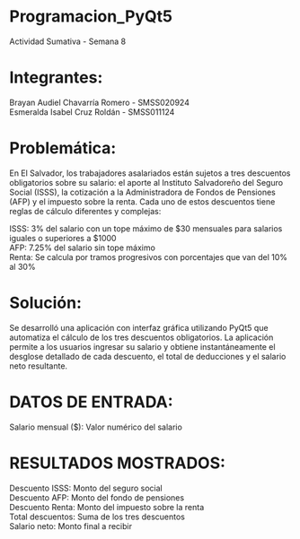 # Programacion_PyQt5
Actividad Sumativa - Semana 8

# Integrantes:
Brayan Audiel Chavarría Romero - SMSS020924                                                                  
Esmeralda Isabel Cruz Roldán   - SMSS011124

# Problemática:
En El Salvador, los trabajadores asalariados están sujetos a tres descuentos obligatorios sobre su salario: el aporte al Instituto Salvadoreño del Seguro Social (ISSS), la cotización a la Administradora de Fondos de Pensiones (AFP) y el impuesto sobre la renta. Cada uno de estos descuentos tiene reglas de cálculo diferentes y complejas:

ISSS: 3% del salario con un tope máximo de $30 mensuales para salarios iguales o superiores a $1000  
AFP: 7.25% del salario sin tope máximo  
Renta: Se calcula por tramos progresivos con porcentajes que van del 10% al 30%

# Solución:
Se desarrolló una aplicación con interfaz gráfica utilizando PyQt5 que automatiza el cálculo de los tres descuentos obligatorios. La aplicación permite a los usuarios ingresar su salario y obtiene instantáneamente el desglose detallado de cada descuento, el total de deducciones y el salario neto resultante.

# DATOS DE ENTRADA:
Salario mensual ($): Valor numérico del salario

# RESULTADOS MOSTRADOS:
Descuento ISSS: Monto del seguro social  
Descuento AFP: Monto del fondo de pensiones  
Descuento Renta: Monto del impuesto sobre la renta  
Total descuentos: Suma de los tres descuentos  
Salario neto: Monto final a recibir  
